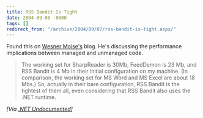 ```yaml
---
title: RSS Bandit Is Tight
date: 2004-09-08 -0800
tags: []
redirect_from: "/archive/2004/09/07/rss-bandit-is-tight.aspx/"
---
```


Found this on [Wesner Moise's](http://wesnerm.blogs.com/) blog. He's
discussing the performance implications between managed and unmanaged
code.

> The working set for SharpReader is 30Mb, FeedDemon is 23 Mb, and RSS
> Bandit is 4 Mb in their initial configuration on my machine. (In
> comparison, the working set for MS Word and MS Excel are about 18
> Mbs.) So, actually in their bare configuration, RSS Bandit is the
> tightest of them all, even considering that RSS Bandit also uses the
> .NET runtime.

*[Via [.NET
Undocumented](http://wesnerm.blogs.com/net_undocumented/2004/09/net_vs_native_p.html)]*

